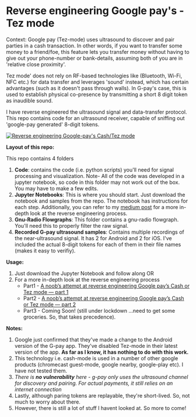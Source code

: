 # Reverse engineering Google pay's -Tez mode

Context: 
Google pay (Tez-mode) uses ultrasound to discover and pair parties in a cash transaction. In other words, if you want to transfer some money to a friend/foe, this feature lets you transfer money without having to give out your phone-number or bank-details, assuming both of you are in 'relative close proximity'. 

Tez mode' does not rely on RF-based technologies like (Bluetooth, Wi-Fi, NFC etc.) for data transfer and leverages 'sound' instead, which has certain advantages (such as it doesn't pass through walls). In G-pay's case, this is used to establish physical co-presence by transmitting a short 8 digit token as inaudible sound. 

I have reverse engineered the ultrasound signal and data-transfer protocol. This repo contains code for an ultrasound receiver, capable of sniffing out 'google-pay generated' 8-digit tokens.

[![Reverse engineering Google-pay's Cash/Tez mode
](https://img.youtube.com/vi/uf85JEeVDTo/0.jpg)](https://youtu.be/uf85JEeVDTo)

**Layout of this repo:**

This repo contains 4 folders
1. **Code**: contains the code (i.e. python scripts) you'll need for signal processing and visualization. Note- All of the code was developed in a jupyter notebook, so code in this folder may not work out of the box. You may have to make a few edits. 
2. **Jupyter Notebooks**: This is where you should start. Just download the notebook and samples from the repo. The notebook has instructions for each step. Additionally, you can refer to my [medium post](https://link.medium.com/e0YFNXXrC5) for a more in-depth look at the reverse engineering process.   
3. **Gnu-Radio Flowgraphs**: This folder contains a gnu-radio flowgraph. You'll need this to properly filter the raw signal. 
4. **Recorded G-pay ultrasound samples**: Contains multiple recordings of the near-ultrasound signal. It has 2 for Android and 2 for iOS. I've included the actual 8-digit tokens for each of them in their file names (makes it easy to verifiy).

**Usage:**
1. Just download the Jupyter Notebook and follow along OR
2. For a more in-depth look at the reverse engineering process
   * Part1 - [A noob’s attempt at reverse engineering Google pay’s Cash or Tez mode — part 1](https://link.medium.com/WcttcAFxz5)
   * Part2 - [A noob’s attempt at reverse engineering Google pay’s Cash or Tez mode — part 2](https://link.medium.com/e0YFNXXrC5)
   * Part3 - Coming Soon! (still under lockdown ...need to get some groceries. So, that takes precedence).

**Notes:**
1. Google just confirmed that they've made a change to the Android version of the G-pay app. They've disabled Tez-mode in their latest version of the app. **As far as I know, it has nothing to do with this work.**
2. This technology i.e. cash-mode is used in a number of other google products (chromecast guest-mode, google nearby, google-play etc). I have not tested them.
3. *There is **no vulnerability** here - g-pay only uses the ultrasound channel for discovery and pairing. For actual payments, it still relies on an internet connection* 
4. Lastly, although paring tokens are replayable, they're short-lived. So, not much to worry about there.
5. However, there is still a lot of stuff I havent looked at. So more to come!
